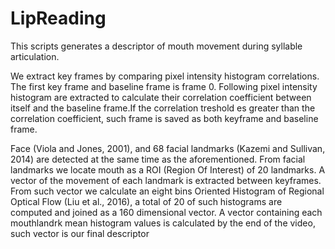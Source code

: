 # LipReading
This scripts generates a descriptor of mouth movement during syllable articulation. 

We extract key frames by comparing pixel intensity histogram correlations. The first key frame  and baseline frame is frame 0.  Following pixel intensity histogram are extracted to calculate their correlation coefficient between itself and the baseline frame.If the correlation treshold es greater than the correlation coefficient, such frame is saved as both keyframe and baseline frame.

Face (Viola and Jones, 2001), and 68 facial landmarks (Kazemi and Sullivan, 2014)
are detected at the same time as the aforementioned. From facial landmarks we locate mouth as  a ROI (Region Of Interest) of 20 landmarks. A vector of the movement of each landmark is extracted between keyframes. From such vector we calculate an eight bins Oriented Histogram of Regional Optical Flow (Liu et al., 2016), a total of 20  of such histograms are computed and joined as a 160 dimensional vector. A vector containing each mouthlandrk mean histogram values is calculated by the end of the video, such vector is our final descriptor
